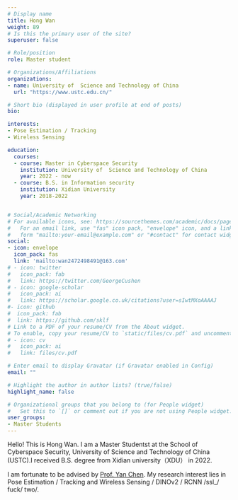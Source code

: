 ```yaml
---
# Display name
title: Hong Wan
weight: 89
# Is this the primary user of the site?
superuser: false

# Role/position
role: Master student

# Organizations/Affiliations
organizations:
- name: University of  Science and Technology of China
  url: "https://www.ustc.edu.cn/"

# Short bio (displayed in user profile at end of posts)
bio: 

interests:
- Pose Estimation / Tracking
- Wireless Sensing

education:
  courses:
  - course: Master in Cyberspace Security
    institution: University of  Science and Technology of China
    year: 2022 - now
  - course: B.S. in Information security
    institution: Xidian University
    year: 2018-2022


# Social/Academic Networking
# For available icons, see: https://sourcethemes.com/academic/docs/page-builder/#icons
#   For an email link, use "fas" icon pack, "envelope" icon, and a link in the
#   form "mailto:your-email@example.com" or "#contact" for contact widget.
social:
- icon: envelope
  icon_pack: fas
  link: 'mailto:wan2472498491@163.com'
# - icon: twitter
#   icon_pack: fab
#   link: https://twitter.com/GeorgeCushen
# - icon: google-scholar
#   icon_pack: ai
#   link: https://scholar.google.co.uk/citations?user=sIwtMXoAAAAJ
#- icon: github
#  icon_pack: fab
#  link: https://github.com/sklf
# Link to a PDF of your resume/CV from the About widget.
# To enable, copy your resume/CV to `static/files/cv.pdf` and uncomment the lines below.
# - icon: cv
#   icon_pack: ai
#   link: files/cv.pdf

# Enter email to display Gravatar (if Gravatar enabled in Config)
email: ""

# Highlight the author in author lists? (true/false)
highlight_name: false

# Organizational groups that you belong to (for People widget)
#   Set this to `[]` or comment out if you are not using People widget.
user_groups:
- Master Students
---
```


Hello! This is Hong Wan. I am a Master Studentst at the School of Cyberspace Security, University of  Science and Technology of China (USTC).I received B.S. degree from Xidian university（XDU） in 2022.

I am fortunate to be advised by [Prof. Yan Chen](https://chenyanustc.github.io/). My research interest lies in Pose Estimation / Tracking and Wireless Sensing / DINOv2 / RCNN /ssl_/ fuck/ two/.